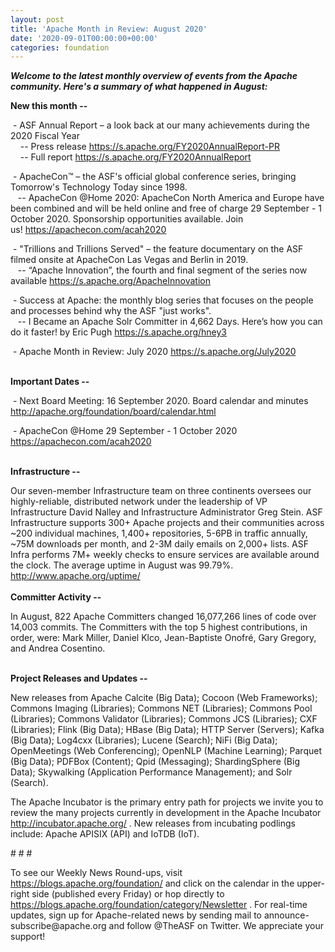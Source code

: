 ```yaml
---
layout: post
title: 'Apache Month in Review: August 2020'
date: '2020-09-01T00:00:00+00:00'
categories: foundation
---
```

<p></p><p><i><span style="font-weight: 700;">Welcome to the latest monthly overview of events from the Apache community. Here's a summary of what happened in August:</span></i></p><p><span style="font-weight: 700;">New this month --</span></p><p><span style="font-size: 14px;">&nbsp;</span>- ASF Annual Report – a look back at our many achievements during the 2020 Fiscal Year<br>&nbsp; &nbsp; -- Press release <a href="https://s.apache.org/FY2020AnnualReport-PR" target="_blank">https://s.apache.org/FY2020AnnualReport-PR</a><br>&nbsp; &nbsp; -- Full report <a href="https://s.apache.org/FY2020AnnualReport" target="_blank">https://s.apache.org/FY2020AnnualReport</a><span style="font-size: 14px;"><br></span></p><p><span style="font-size: 14px;"></span> </p><p>&nbsp;- ApacheCon™&nbsp;– the ASF's official global conference series, bringing Tomorrow's Technology Today since 1998.<br>&nbsp; &nbsp;-- ApacheCon @Home 2020: ApacheCon North America and Europe have been combined and will be held online and free of charge 29 September - 1 October 2020. Sponsorship opportunities available. Join us!&nbsp;<a href="https://apachecon.com/acah2020" target="_blank">https://apachecon.com/acah2020</a></p><p>&nbsp;-
 "Trillions and Trillions Served" – the feature documentary on the ASF 
filmed onsite at ApacheCon Las Vegas and Berlin in 2019.&nbsp;<br>&nbsp; &nbsp;-- “Apache 
Innovation”, the fourth and final segment of the series now available&nbsp;<a href="https://s.apache.org/ApacheInnovation" rel="noreferrer" target="_blank">https://s.apache.org/ApacheInnovation</a> </p><p>&nbsp;- <span class="il">Success</span> at <span class="il">Apache</span>: the monthly blog series that focuses on the people and processes behind why the ASF "just works".<br>&nbsp; &nbsp;-- I Became an Apache Solr Committer in 4,662 Days. Here’s how you can do it faster! by Eric Pugh <a href="https://s.apache.org/hney3" target="_blank">https://s.apache.org/hney3</a></p><p>&nbsp;- Apache Month in Review: July 2020 <a href="https://s.apache.org/July2020" target="_blank">https://s.apache.org/July2020</a></p><p><br><span style="font-weight: 700;">Important Dates --</span></p><p>&nbsp;- Next Board Meeting: 16 September 2020. Board calendar and minutes <a href="http://apache.org/foundation/board/calendar.html" target="_blank">http://apache.org/foundation/board/calendar.html</a></p><p>&nbsp;- ApacheCon @Home 29 September - 1 October 2020 <a href="https://apachecon.com/acah2020" target="_blank">https://apachecon.com/acah2020</a></p><p><br><span style="font-weight: 700;">Infrastructure --</span></p><div>Our
 seven-member Infrastructure team on three continents oversees our 
highly-reliable, distributed network under the leadership of VP 
Infrastructure David Nalley and Infrastructure Administrator Greg Stein.
 ASF Infrastructure supports 300+ Apache projects and their communities 
across ~200 individual machines, 1,400+ repositories, 5-6PB in traffic 
annually, ~75M downloads per month, and 2-3M daily emails on 2,000+ 
lists. ASF Infra performs 7M+ weekly checks to ensure services are 
available around the clock. The average uptime in August was 99.79%. <a href="http://www.apache.org/uptime/" target="_blank">http://www.apache.org/uptime/</a><b><br></b></div><div><b><br></b></div><div><b>Committer Activity --</b></div><p>In August, 822 Apache Committers changed 16,077,266 lines of code over 14,003
 commits. The Committers with the top 5 highest contributions, in 
order, were: Mark Miller, Daniel Klco, Jean-Baptiste Onofré, Gary Gregory, and Andrea Cosentino. <br> <br></p><p><b>Project Releases and Updates --</b></p>New releases from Apache Calcite (Big Data); Cocoon (Web Frameworks); Commons Imaging (Libraries); Commons NET (Libraries); Commons Pool (Libraries); Commons Validator (Libraries); Commons JCS (Libraries); CXF (Libraries); Flink (Big Data);&nbsp;HBase (Big Data);&nbsp;HTTP Server (Servers); Kafka (Big Data); Log4cxx (Libraries); Lucene (Search);&nbsp;NiFi (Big Data); OpenMeetings (Web Conferencing); OpenNLP (Machine Learning); Parquet (Big Data); PDFBox (Content); Qpid (Messaging); ShardingSphere (Big Data); Skywalking (Application Performance Management); and Solr (Search).<p></p><p></p><p>The
 Apache Incubator is the primary entry path for projects we invite you to review 
the many projects currently in development in the Apache Incubator <a href="http://incubator.apache.org/" target="_blank">http://incubator.apache.org/</a><a href="http://incubator.apache.org/" target="_blank"></a>&nbsp;. New releases from incubating podlings include: Apache APISIX (API) and IoTDB (IoT).&nbsp;<br></p><p># # #</p><p>To see our Weekly News Round-ups, visit <a href="https://blogs.apache.org/foundation/" target="_blank">https://blogs.apache.org/foundation/</a>&nbsp;and click on the calendar in the upper-right side (published every Friday) or hop directly to <a href="https://blogs.apache.org/foundation/category/Newsletter" target="_blank">https://blogs.apache.org/foundation/category/Newsletter</a>&nbsp;.
 For real-time updates, sign up for Apache-related news by sending mail 
to announce-subscribe@apache.org and follow @TheASF on Twitter. We 
appreciate your support!</p><p></p>
